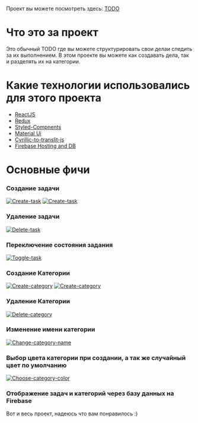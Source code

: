 Проект вы можете посмотреть здесь: [TODO](https://todoapp-d8181.web.app/)

# Что это за проект

Это обычный TODO где вы можете структурировать свои делаи следить за их выполнением.
В этом проекте вы можете как создавать дела, так и разделять их на категории.

# Какие технологии использовались для этого проекта
 * [ReactJS](https://ru.reactjs.org/)
 * [Redux](https://redux.js.org/)
 * [Styled-Compnents](https://styled-components.com/)
 * [Material Ui](https://material-ui.com/)
 * [Cyrillic-to-translit-js](https://www.npmjs.com/package/cyrillic-to-translit-js)
 * [Firebase Hosting and DB](firebase.google.com)

# Основные фичи
### Coздание задачи
[![Create-task](https://imgur.com/txtTrXO.jpg)]()
[![Create-task](https://imgur.com/EKBzz53.jpg)]()
### Удаление задачи
[![Delete-task](https://imgur.com/Z1mPwPO.jpg)]()
### Переключение состояния задания
[![Toggle-task](https://imgur.com/8vjqUgo.jpg)]()
### Создание Категории
[![Create-category](https://imgur.com/mP1L2tm.jpg)]()
[![Create-category](https://imgur.com/00hzaVN.jpg)]()
### Удаление Категории
[![Delete-category](https://imgur.com/Y6IFMBD.jpg)]()
### Изменение имени категории
[![Change-category-name](https://imgur.com/jr0W2fQ.jpg)]()
### Выбор цвета категории при создании, а так же случайный цвет по умолчанию
[![Choose-category-color](https://imgur.com/Oj6uLh0.jpg)]()
### Отображение задач и категорий через базу данных на Firebase

Вот и весь проект, надеюсь что вам понравилось :)
